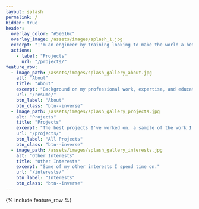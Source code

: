 ```yaml
---
layout: splash
permalink: /
hidden: true
header:
  overlay_color: "#5e616c"
  overlay_image: /assets/images/splash_1.jpg
  excerpt: "I'm an engineer by training looking to make the world a better place through solving imporant problems and improving current processes. For the past two years I have worked as a continous improvement specialist at textie, chemical, and FMCG factilities."
  actions:
    - label: "Projects"
      url: "/projects/"
feature_row:
  - image_path: /assets/images/splash_gallery_about.jpg
	alt: "About"
	title: "About"
	excerpt: "Background on my professional work, expertise, and education."
	url: "/resume/"
	btn_label: "About"
	btn_class: "btn--inverse"
  - image_path: /assets/images/splash_gallery_projects.jpg
	alt: "Projects"
	title: "Projects"
	excerpt: "The best projects I've worked on, a sample of the work I've been apart of."
 	url: "/projects/"
	btn_label: "All Projects"
	btn_class: "btn--inverse"
  - image_path: /assets/images/splash_gallery_interests.jpg
	alt: "Other Interests"
	title: "Other Interests"
	excerpt: "Some of my other interests I spend time on."
	url: "/interests/"
	btn_label: "Interests"
	btn_class: "btn--inverse"
---
```


{% include feature_row %}
